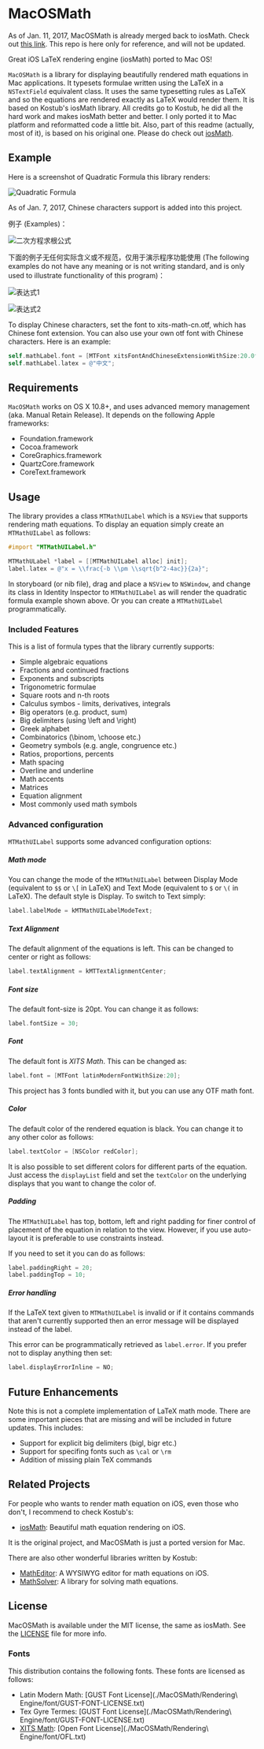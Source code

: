 # MacOSMath
As of Jan. 11, 2017, MacOSMath is already merged back to iosMath. Check out [this link](https://github.com/kostub/iosMath). This repo is here only for reference, and will not be updated.

Great iOS LaTeX rendering engine (iosMath) ported to Mac OS!

`MacOSMath` is a library for displaying beautifully rendered math equations
in Mac applications. It typesets formulae written using the LaTeX in a
`NSTextField` equivalent class. It uses the same typesetting rules as LaTeX
and so the equations are rendered exactly as LaTeX would render them. It is based on Kostub's iosMath library. All credits go to Kostub, he did all the hard work and makes iosMath better and better. I only ported it to Mac platform and reformatted code a little bit. Also, part of this readme (actually, most of it), is based on his original one. Please do check out [iosMath](https://github.com/kostub/iosMath).

## Example
Here is a screenshot of Quadratic Formula this library renders:

![Quadratic Formula](img/MacOSMath.png) 

As of Jan. 7, 2017, Chinese characters support is added into this project.

例子 (Examples)：

![二次方程求根公式](img/cn_1.png)

下面的例子无任何实际含义或不规范，仅用于演示程序功能使用 (The following examples do not have any meaning or is not writing standard, and is only used to illustrate functionality of this program)：

![表达式1](img/cn_2.png)

![表达式2](img/cn_3.png)

To display Chinese characters, set the font to xits-math-cn.otf, which has Chinese font extension. You can also use your own otf font with Chinese characters. Here is an example:

```objective-c
self.mathLabel.font = [MTFont xitsFontAndChineseExtensionWithSize:20.0f];
self.mathLabel.latex = @"中文";
```

## Requirements
`MacOSMath` works on OS X 10.8+, and uses advanced memory management (aka. Manual Retain Release). It depends on the following Apple frameworks:

* Foundation.framework
* Cocoa.framework
* CoreGraphics.framework
* QuartzCore.framework
* CoreText.framework

## Usage

The library provides a class `MTMathUILabel` which is a `NSView` that
supports rendering math equations. To display an equation simply create
an `MTMathUILabel` as follows:

```objective-c
#import "MTMathUILabel.h"

MTMathULabel *label = [[MTMathUILabel alloc] init];
label.latex = @"x = \\frac{-b \\pm \\sqrt{b^2-4ac}}{2a}";

```
In storyboard (or nib file), drag and place a `NSView` to `NSWindow`, and change its class in Identity Inspector to `MTMathUILabel` as will render the quadratic formula example shown above. Or you can create a `MTMathUILabel` programmatically.

### Included Features
This is a list of formula types that the library currently supports:

* Simple algebraic equations
* Fractions and continued fractions
* Exponents and subscripts
* Trigonometric formulae
* Square roots and n-th roots
* Calculus symbos - limits, derivatives, integrals
* Big operators (e.g. product, sum)
* Big delimiters (using \\left and \\right)
* Greek alphabet
* Combinatorics (\\binom, \\choose etc.)
* Geometry symbols (e.g. angle, congruence etc.)
* Ratios, proportions, percents
* Math spacing
* Overline and underline
* Math accents
* Matrices
* Equation alignment
* Most commonly used math symbols

### Advanced configuration

`MTMathUILabel` supports some advanced configuration options:

##### Math mode

You can change the mode of the `MTMathUILabel` between Display Mode
(equivalent to `$$` or `\[` in LaTeX) and Text Mode (equivalent to `$`
or `\(` in LaTeX). The default style is Display. To switch to Text
simply:

```objective-c
label.labelMode = kMTMathUILabelModeText;
```

##### Text Alignment
The default alignment of the equations is left. This can be changed to
center or right as follows:

```objective-c
label.textAlignment = kMTTextAlignmentCenter;
```

##### Font size
The default font-size is 20pt. You can change it as follows:

```objective-c
label.fontSize = 30;
```
##### Font
The default font is *XITS Math*. This can be changed as:

```objective-c
label.font = [MTFont latinModernFontWithSize:20];
```

This project has 3 fonts bundled with it, but you can use any OTF math
font.

##### Color
The default color of the rendered equation is black. You can change
it to any other color as follows:

```objective-c
label.textColor = [NSColor redColor];
```

It is also possible to set different colors for different parts of the
equation. Just access the `displayList` field and set the `textColor`
on the underlying displays that you want to change the color of. 

##### Padding
The `MTMathUILabel` has top, bottom, left and right padding for finer
control of placement of the equation in relation to the view. However,
if you use auto-layout it is preferable to use constraints instead.

If you need to set it you can do as follows:

```objective-c
label.paddingRight = 20;
label.paddingTop = 10;
```

##### Error handling

If the LaTeX text given to `MTMathUILabel` is
invalid or if it contains commands that aren't currently supported then
an error message will be displayed instead of the label.

This error can be programmatically retrieved as `label.error`. If you
prefer not to display anything then set:

```objective-c
label.displayErrorInline = NO;
```

## Future Enhancements

Note this is not a complete implementation of LaTeX math mode. There are
some important pieces that are missing and will be included in future
updates. This includes:

* Support for explicit big delimiters (bigl, bigr etc.)
* Support for specifing fonts such as `\cal` or `\rm`
* Addition of missing plain TeX commands 

## Related Projects

For people who wants to render math equation on iOS, even those who don't, I recommend to check Kostub's:

* [iosMath](https://github.com/kostub): Beautiful math equation rendering on iOS.

It is the original project, and MacOSMath is just a ported version for Mac.

There are also other wonderful libraries written by Kostub:

* [MathEditor](https://github.com/kostub/MathEditor): A WYSIWYG editor
  for math equations on iOS.
* [MathSolver](https://github.com/kostub/MathSolver): A library for
  solving math equations.

## License

MacOSMath is available under the MIT license, the same as iosMath. See the [LICENSE](./LICENSE)
file for more info.

### Fonts
This distribution contains the following fonts. These fonts are
licensed as follows:
* Latin Modern Math: 
    [GUST Font License](./MacOSMath/Rendering\ Engine/font/GUST-FONT-LICENSE.txt)
* Tex Gyre Termes:
    [GUST Font License](./MacOSMath/Rendering\ Engine/font/GUST-FONT-LICENSE.txt)
* [XITS Math](https://github.com/khaledhosny/xits-math):
    [Open Font License](./MacOSMath/Rendering\ Engine/font/OFL.txt)
